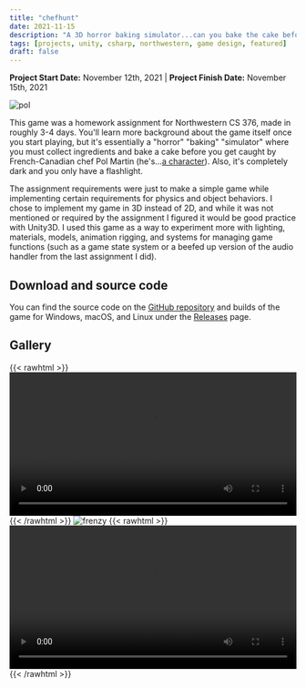 ```yaml
---
title: "chefhunt"
date: 2021-11-15
description: "A 3D horror baking simulator...can you bake the cake before getting caught?"
tags: [projects, unity, csharp, northwestern, game design, featured]
draft: false
---
```

**Project Start Date:** November 12th, 2021 | **Project Finish Date:** November 15th, 2021

![pol](/resources/chefhunt/pol.png)

This game was a homework assignment for Northwestern CS 376, made in roughly 3-4 days. You'll learn more background about the game itself once you start playing, but it's essentially a "horror" "baking" "simulator" where you must collect ingredients and bake a cake before you get caught by French-Canadian chef Pol Martin (he's...[a character](https://twitter.com/oakeymations/status/1319129464438140928)). Also, it's completely dark and you only have a flashlight.

The assignment requirements were just to make a simple game while implementing certain requirements for physics and object behaviors. I chose to implement my game in 3D instead of 2D, and while it was not mentioned or required by the assignment I figured it would be good practice with Unity3D. I used this game as a way to experiment more with lighting, materials, models, animation rigging, and systems for managing game functions (such as a game state system or a beefed up version of the audio handler from the last assignment I did).

## Download and source code

You can find the source code on the [GitHub repository](https://github.com/jackburkhardt/chefhunt) and builds of the game for Windows, macOS, and Linux under the [Releases](https://github.com/jackburkhardt/chefhunt/releases) page.

## Gallery

{{< rawhtml >}}<video width="100%" height="auto" controls loop autoplay> <source src="/resources/chefhunt/gameplay.webm" type="video/webm"></video>{{< /rawhtml >}} 
![frenzy](/resources/chefhunt/frenzy.png)
{{< rawhtml >}}<video width="100%" height="auto" controls loop autoplay> <source src="/resources/chefhunt/frenzy.webm" type="video/webm"></video>{{< /rawhtml >}}